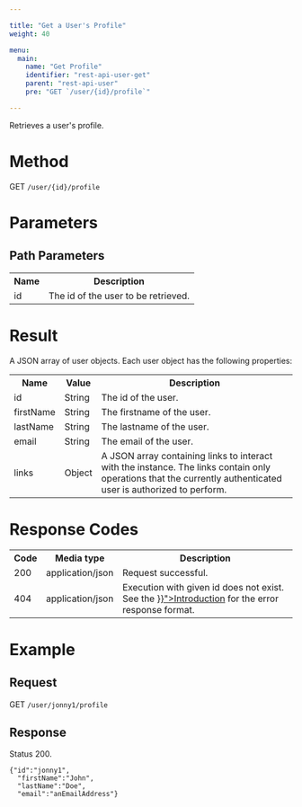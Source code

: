 ```yaml
---

title: "Get a User's Profile"
weight: 40

menu:
  main:
    name: "Get Profile"
    identifier: "rest-api-user-get"
    parent: "rest-api-user"
    pre: "GET `/user/{id}/profile`"

---
```



Retrieves a user's profile.


# Method

GET `/user/{id}/profile`


# Parameters

## Path Parameters

<table class="table table-striped">
  <tr>
    <th>Name</th>
    <th>Description</th>
  </tr>
  <tr>
    <td>id</td>
    <td>The id of the user to be retrieved.</td>
  </tr>
</table>


# Result

A JSON array of user objects.
Each user object has the following properties:

<table class="table table-striped">
  <tr>
    <th>Name</th>
    <th>Value</th>
    <th>Description</th>
  </tr>
  <tr>
    <td>id</td>
    <td>String</td>
    <td>The id of the user.</td>
  </tr>
  <tr>
    <td>firstName</td>
    <td>String</td>
    <td>The firstname of the user.</td>
  </tr>
  <tr>
    <td>lastName</td>
    <td>String</td>
    <td>The lastname of the user.</td>
  </tr>
  <tr>
    <td>email</td>
    <td>String</td>
    <td>The email of the user.</td>
  </tr>
  <tr>
    <td>links</td>
    <td>Object</td>
    <td>A JSON array containing links to interact with the instance. The links contain only operations that the currently authenticated user is authorized to perform.</td>
  </tr>
</table>


# Response Codes

<table class="table table-striped">
  <tr>
    <th>Code</th>
    <th>Media type</th>
    <th>Description</th>
  </tr>
  <tr>
    <td>200</td>
    <td>application/json</td>
    <td>Request successful.</td>
  </tr>
  <tr>
    <td>404</td>
    <td>application/json</td>
    <td>Execution with given id does not exist. See the <a href="{{< ref "/reference/rest/overview/_index.md#error-handling" >}}">Introduction</a> for the error response format.</td>
  </tr>
</table>


# Example

## Request

GET `/user/jonny1/profile`

## Response

Status 200.

    {"id":"jonny1",
      "firstName":"John",
      "lastName":"Doe",
      "email":"anEmailAddress"}